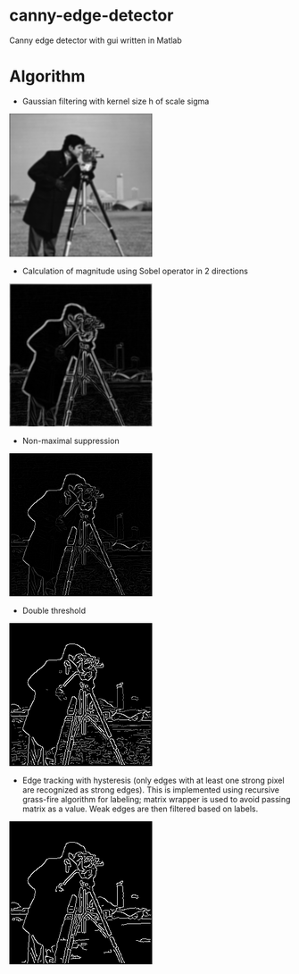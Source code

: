 # canny-edge-detector
Canny edge detector with gui written in Matlab

# Algorithm

* Gaussian filtering with kernel size h of scale sigma

![Blured cameraman](images/blured.png)

* Calculation of magnitude using Sobel operator in 2 directions

![Gradient](images/grad.png)

* Non-maximal suppression

![Non-maximal suppression](images/supressed.png)

* Double threshold

![Double threshold](images/thresholded.png)

* Edge tracking with hysteresis (only edges with at least one strong pixel are recognized as strong edges). This is implemented using recursive grass-fire algorithm for labeling; matrix wrapper is used to avoid passing matrix as a value. Weak edges are then filtered based on labels.

![Canny edge detector](images/canny.png)
